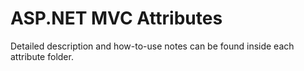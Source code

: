 ASP.NET MVC Attributes
==============

Detailed description and how-to-use notes can be found inside each attribute folder.
